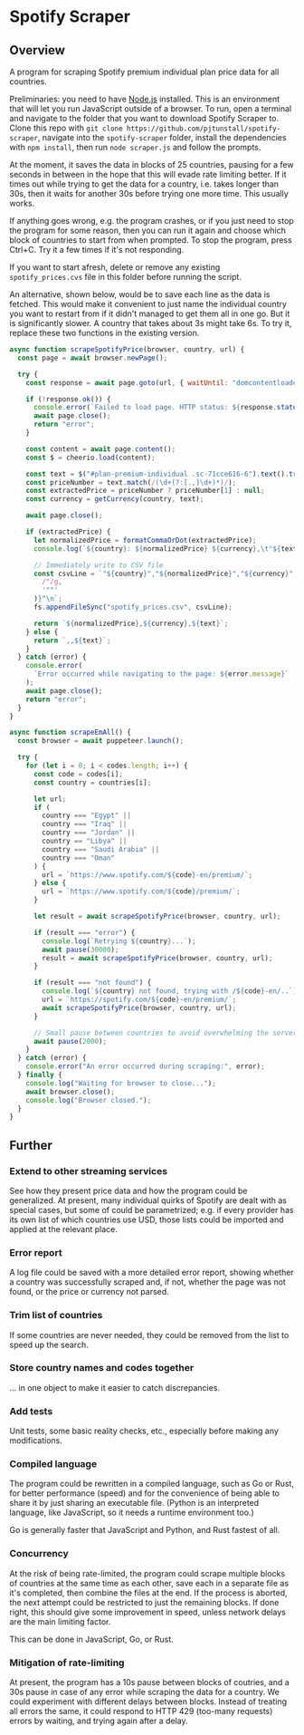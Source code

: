 # Spotify Scraper

## Overview

A program for scraping Spotify premium individual plan price data for all countries.

Preliminaries: you need to have [Node.js](https://nodejs.org/en/download) installed. This is an environment that will let you run JavaScript outside of a browser. To run, open a terminal and navigate to the folder that you want to download Spotify Scraper to. Clone this repo with `git clone https://github.com/pjtunstall/spotify-scraper`, navigate into the `spotify-scraper` folder, install the dependencies with `npm install`, then run `node scraper.js` and follow the prompts.

At the moment, it saves the data in blocks of 25 countries, pausing for a few seconds in between in the hope that this will evade rate limiting better. If it times out while trying to get the data for a country, i.e. takes longer than 30s, then it waits for another 30s before trying one more time. This usually works.

If anything goes wrong, e.g. the program crashes, or if you just need to stop the program for some reason, then you can run it again and choose which block of countries to start from when prompted. To stop the program, press Ctrl+C. Try it a few times if it's not responding.

If you want to start afresh, delete or remove any existing `spotify_prices.cvs` file in this folder before running the script.

An alternative, shown below, would be to save each line as the data is fetched. This would make it convenient to just name the individual country you want to restart from if it didn't managed to get them all in one go. But it is significantly slower. A country that takes about 3s might take 6s. To try it, replace these two functions in the existing version.

```javascript
async function scrapeSpotifyPrice(browser, country, url) {
  const page = await browser.newPage();

  try {
    const response = await page.goto(url, { waitUntil: "domcontentloaded" });

    if (!response.ok()) {
      console.error(`Failed to load page. HTTP status: ${response.status()}`);
      await page.close();
      return "error";
    }

    const content = await page.content();
    const $ = cheerio.load(content);

    const text = $("#plan-premium-individual .sc-71cce616-6").text().trim();
    const priceNumber = text.match(/(\d+(?:[.,]\d+)*)/);
    const extractedPrice = priceNumber ? priceNumber[1] : null;
    const currency = getCurrency(country, text);

    await page.close();

    if (extractedPrice) {
      let normalizedPrice = formatCommaOrDot(extractedPrice);
      console.log(`${country}: ${normalizedPrice} ${currency},\t"${text}"`);

      // Immediately write to CSV file
      const csvLine = `"${country}","${normalizedPrice}","${currency}","${text.replace(
        /"/g,
        '""'
      )}"\n`;
      fs.appendFileSync("spotify_prices.csv", csvLine);

      return `${normalizedPrice},${currency},${text}`;
    } else {
      return `,,${text}`;
    }
  } catch (error) {
    console.error(
      `Error occurred while navigating to the page: ${error.message}`
    );
    await page.close();
    return "error";
  }
}

async function scrapeEmAll() {
  const browser = await puppeteer.launch();

  try {
    for (let i = 0; i < codes.length; i++) {
      const code = codes[i];
      const country = countries[i];

      let url;
      if (
        country === "Egypt" ||
        country === "Iraq" ||
        country === "Jordan" ||
        country == "Libya" ||
        country === "Saudi Arabia" ||
        country === "Oman"
      ) {
        url = `https://www.spotify.com/${code}-en/premium/`;
      } else {
        url = `https://www.spotify.com/${code}/premium/`;
      }

      let result = await scrapeSpotifyPrice(browser, country, url);

      if (result === "error") {
        console.log(`Retrying ${country}...`);
        await pause(30000);
        result = await scrapeSpotifyPrice(browser, country, url);
      }

      if (result === "not found") {
        console.log(`${country} not found, trying with /${code}-en/..`);
        url = `https://spotify.com/${code}-en/premium/`;
        await scrapeSpotifyPrice(browser, country, url);
      }

      // Small pause between countries to avoid overwhelming the server
      await pause(2000);
    }
  } catch (error) {
    console.error("An error occurred during scraping:", error);
  } finally {
    console.log("Waiting for browser to close...");
    await browser.close();
    console.log("Browser closed.");
  }
}
```

## Further

### Extend to other streaming services

See how they present price data and how the program could be generalized. At present, many individual quirks of Spotify are dealt with as special cases, but some of could be parametrized; e.g. if every provider has its own list of which countries use USD, those lists could be imported and applied at the relevant place.

### Error report

A log file could be saved with a more detailed error report, showing whether a country was successfully scraped and, if not, whether the page was not found, or the price or currency not parsed.

### Trim list of countries

If some countries are never needed, they could be removed from the list to speed up the search.

### Store country names and codes together

... in one object to make it easier to catch discrepancies.

### Add tests

Unit tests, some basic reality checks, etc., especially before making any modifications.

### Compiled language

The program could be rewritten in a compiled language, such as Go or Rust, for better performance (speed) and for the convenience of being able to share it by just sharing an executable file. (Python is an interpreted language, like JavaScript, so it needs a runtime environment too.)

Go is generally faster that JavaScript and Python, and Rust fastest of all.

### Concurrency

At the risk of being rate-limited, the program could scrape multiple blocks of countries at the same time as each other, save each in a separate file as it's completed, then combine the files at the end. If the process is aborted, the next attempt could be restricted to just the remaining blocks. If done right, this should give some improvement in speed, unless network delays are the main limiting factor.

This can be done in JavaScript, Go, or Rust.

### Mitigation of rate-limiting

At present, the program has a 10s pause between blocks of coutries, and a 30s pause in case of any error while scraping the data for a country. We could experiment with different delays between blocks. Instead of treating all errors the same, it could respond to HTTP 429 (too-many requests) errors by waiting, and trying again after a delay.
